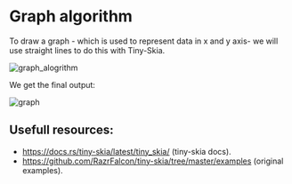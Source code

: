# Graph algorithm
To draw a graph - which is used to represent data in x and y axis- we will use straight lines to do this with Tiny-Skia.

![graph_alogrithm](https://github.com/Unique-Digital-Resources/Learn-graphics-for-theoretical-gui/assets/144396669/c1d0506f-4096-440b-87c8-7e7140742a60)


We get the final output:

![graph](https://github.com/Unique-Digital-Resources/Learn-graphics-for-theoretical-gui/assets/144396669/c782fd2c-f5bd-445a-92c6-fab7195c6e4a)




## Usefull resources:
- https://docs.rs/tiny-skia/latest/tiny_skia/ (tiny-skia docs).
- https://github.com/RazrFalcon/tiny-skia/tree/master/examples (original examples).
